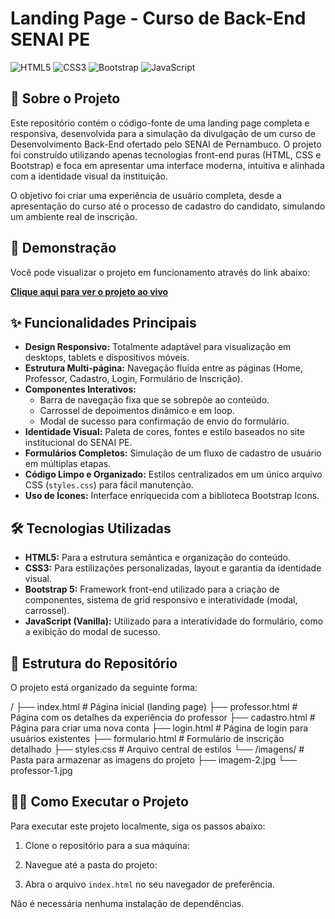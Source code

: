 # Landing Page - Curso de Back-End SENAI PE

![HTML5](https://img.shields.io/badge/HTML5-E34F26?style=for-the-badge&logo=html5&logoColor=white)
![CSS3](https://img.shields.io/badge/CSS3-1572B6?style=for-the-badge&logo=css3&logoColor=white)
![Bootstrap](https://img.shields.io/badge/Bootstrap-7952B3?style=for-the-badge&logo=bootstrap&logoColor=white)
![JavaScript](https://img.shields.io/badge/JavaScript-F7DF1E?style=for-the-badge&logo=javascript&logoColor=black)

## 📄 Sobre o Projeto

Este repositório contém o código-fonte de uma landing page completa e responsiva, desenvolvida para a simulação da divulgação de um curso de Desenvolvimento Back-End ofertado pelo SENAI de Pernambuco. O projeto foi construído utilizando apenas tecnologias front-end puras (HTML, CSS e Bootstrap) e foca em apresentar uma interface moderna, intuitiva e alinhada com a identidade visual da instituição.

O objetivo foi criar uma experiência de usuário completa, desde a apresentação do curso até o processo de cadastro do candidato, simulando um ambiente real de inscrição.

## 🚀 Demonstração

Você pode visualizar o projeto em funcionamento através do link abaixo:

**[Clique aqui para ver o projeto ao vivo](https://tacila-souza.github.io/projeto-bootstrp/)**


## ✨ Funcionalidades Principais

-   **Design Responsivo:** Totalmente adaptável para visualização em desktops, tablets e dispositivos móveis.
-   **Estrutura Multi-página:** Navegação fluida entre as páginas (Home, Professor, Cadastro, Login, Formulário de Inscrição).
-   **Componentes Interativos:**
    -   Barra de navegação fixa que se sobrepõe ao conteúdo.
    -   Carrossel de depoimentos dinâmico e em loop.
    -   Modal de sucesso para confirmação de envio do formulário.
-   **Identidade Visual:** Paleta de cores, fontes e estilo baseados no site institucional do SENAI PE.
-   **Formulários Completos:** Simulação de um fluxo de cadastro de usuário em múltiplas etapas.
-   **Código Limpo e Organizado:** Estilos centralizados em um único arquivo CSS (`styles.css`) para fácil manutenção.
-   **Uso de Ícones:** Interface enriquecida com a biblioteca Bootstrap Icons.

## 🛠️ Tecnologias Utilizadas

-   **HTML5:** Para a estrutura semântica e organização do conteúdo.
-   **CSS3:** Para estilizações personalizadas, layout e garantia da identidade visual.
-   **Bootstrap 5:** Framework front-end utilizado para a criação de componentes, sistema de grid responsivo e interatividade (modal, carrossel).
-   **JavaScript (Vanilla):** Utilizado para a interatividade do formulário, como a exibição do modal de sucesso.

## 📂 Estrutura do Repositório

O projeto está organizado da seguinte forma:

/
├── index.html              # Página inicial (landing page)
├── professor.html          # Página com os detalhes da experiência do professor
├── cadastro.html           # Página para criar uma nova conta
├── login.html              # Página de login para usuários existentes
├── formulario.html         # Formulário de inscrição detalhado
├── styles.css              # Arquivo central de estilos
└── /imagens/               # Pasta para armazenar as imagens do projeto
├── imagem-2.jpg
└── professor-1.jpg


## 🏃‍♀️ Como Executar o Projeto

Para executar este projeto localmente, siga os passos abaixo:

1.  Clone o repositório para a sua máquina:
  
2.  Navegue até a pasta do projeto:

3.  Abra o arquivo `index.html` no seu navegador de preferência.

Não é necessária nenhuma instalação de dependências.
